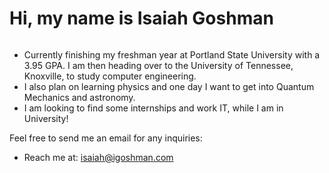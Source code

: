   <h1>Hi, my name is Isaiah Goshman</h1>

<img src="" alt="">

- Currently finishing my freshman year at Portland State University with a 3.95 GPA. I am then heading over to the University of Tennessee, Knoxville, to study computer engineering. 
- I also plan on learning physics and one day I want to get into Quantum Mechanics and astronomy.
- I am looking to find some internships and work IT, while I am in University!


<p>Feel free to send me an email for any inquiries:</p>

- Reach me at: isaiah@igoshman.com
